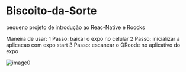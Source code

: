 # Biscoito-da-Sorte
pequeno projeto de introdução ao Reac-Native e Roocks

Maneira de usar:
1 Passo: baixar o expo no celular
2 Passo: inicializar a aplicacao com expo start
3 Passo: escanear o QRcode no aplicativo do expo

![image0](https://user-images.githubusercontent.com/63659793/213582532-ab0aa5e4-2158-4352-a1f8-cc1b6daa4196.jpg)
